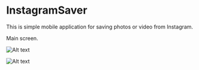 # InstagramSaver

This is simple mobile application for saving photos or video from Instagram.

Main screen.


![Alt text](https://s4.postimg.org/oip0he9i5/screenshot_20170413-182952-2.png)
 
![Alt text](https://s8.postimg.org/igh35vt2t/68747470733a2f2f7331322e706f73.png)
